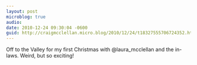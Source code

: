 ```yaml
---
layout: post
microblog: true
audio: 
date: 2010-12-24 09:30:04 -0600
guid: http://craigmcclellan.micro.blog/2010/12/24/t18327555706724352.html
---
```

Off to the Valley for my first Christmas with @laura_mcclellan and the in-laws. Weird, but so exciting!
